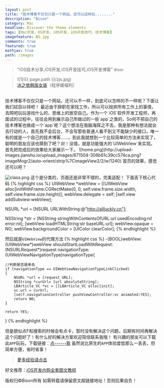 ```yaml
---
layout: post
title: "技术博客不仅仅只是一个网站，还可以这样玩........"
description: "Bison"
category: Mac
headline: Discover the theme elements
tags: [Mac开发，OS开发，iOS开发，iOS开发技巧，技术博客]
imagefeature: BG.jpg
comments: true
featured: true
mathjax: true
path: /images
---
```


>&quot;iOS技术分享,iOS开发,iOS开发技巧,iOS开发博客&quot;
><small><cite title="Plato">Bison</cite></small>

>![1]({{ page.path }}/zjs.jpg)<br>
>[冰之依韩版女装](http://allluckly.taobao.com/)（程序媛福利）<br>


<br>
技术博客不仅仅只是一个网站，还可以不一样，到底可以怎样的不一样呢？下面让我们拭目以待吧！
最近由于辞职在家找工作，所以可以抛弃所有工作上的事情，去网吧玩玩游戏什么的，思维上的放空自己。作为一个`iOS`软件开发工程师，再面试的过程中，往往会用到展示自己所做过的一些`app`之类的，So何不把自己的技术博客也做成一个`app`呢？这个想法在我脑海挥之不去，我是那种有想法就会去行动的人，首先我不会后台，不会写那些普通人看不到又不能缺少的接口，唯一有的就是一个自己的技术博客......，到此我就想到一个比较简单的方法来实现了，聪明的朋友应该也猜到了吧？对！没错，就是功能强大的`UIWebView`来实现。
首先把完成后的效果给大家展示一下。
![home.png](http://upload-images.jianshu.io/upload_images/671504-306b61c39cc574ca.png?imageMogr2/auto-orient/strip%7CimageView2/2/w/1240)
首页的效果，感觉还可以吧？

![class.png](http://upload-images.jianshu.io/upload_images/671504-c64d2a3cd1f2ccfe.png?imageMogr2/auto-orient/strip%7CimageView2/2/w/1240)
这个是分类的，页面还是非常不错的，完美适配！
下面丢下核心代码
{% highlight css %}
UIWebView *webView = [[UIWebView alloc]initWithFrame:CGRectMake(0, 0, self.view.frame.size.width, self.view.frame.size.height)];
webView.delegate = self;
[self.view addSubview:webView];

NSURL *url = [NSURL URLWithString:@"http://allluckly.cn"];

NSString *str = [NSString stringWithContentsOfURL:url usedEncoding:nil error:nil];
[webView loadHTMLString:str baseURL:url];
webView.opaque = NO;
webView.backgroundColor = [UIColor clearColor];
{% endhighlight %}

然后就是`UIWebView`的代理方法
{% highlight css %}
-(BOOL)webView:(UIWebView*)webView shouldStartLoadWithRequest:(NSURLRequest*)request navigationType:(UIWebViewNavigationType)navigationType{

    //判断是否是单击
    if (navigationType == UIWebViewNavigationTypeLinkClicked)
    {
        NSURL *url = [request URL];
        NSString *curUrl= [url absoluteString];
        LBArticle_VC *vc = [[LBArticle_VC alloc]init];
        vc.url = curUrl;
        [self.navigationController pushViewController:vc animated:YES];
        return NO;
    }

    return YES;
}
{% endhighlight %}

但是貌似点F和搜索的时候会有点卡，暂时没有解决这个问题，后期有时间再解决这个问题好了！有什么好的解决方案欢迎简信联系我哦！
有兴趣的朋友可以下载此`APP`玩玩，下载链接：[点------我](http://fir.im/crfw)
虽然说比原生的`APP`体验度低那么一丢丢，但简单方便，省时省事！

> [更多经验请点击](http://www.allluckly.cn/)

好文推荐：[iOS开发内购全套图文教程](http://allluckly.cn/ios支付/iOS开发2015年最新内购教程/)

版权归©Bison所有 如需转载请保留原文超链接地址！否则后果自负！







